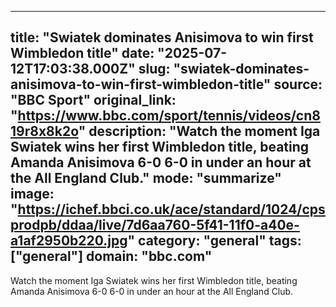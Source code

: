 ---
   title: "Swiatek dominates Anisimova to win first Wimbledon title"
   date: "2025-07-12T17:03:38.000Z"
   slug: "swiatek-dominates-anisimova-to-win-first-wimbledon-title"
   source: "BBC Sport"
   original_link: "https://www.bbc.com/sport/tennis/videos/cn819r8x8k2o"
   description: "Watch the moment Iga Swiatek wins her first Wimbledon title, beating Amanda Anisimova 6-0 6-0 in under an hour at the All England Club."
   mode: "summarize"
   image: "https://ichef.bbci.co.uk/ace/standard/1024/cpsprodpb/ddaa/live/7d6aa760-5f41-11f0-a40e-a1af2950b220.jpg"
   category: "general"
   tags: ["general"]
   domain: "bbc.com"
  ---
  Watch the moment Iga Swiatek wins her first Wimbledon title, beating Amanda Anisimova 6-0 6-0 in under an hour at the All England Club.